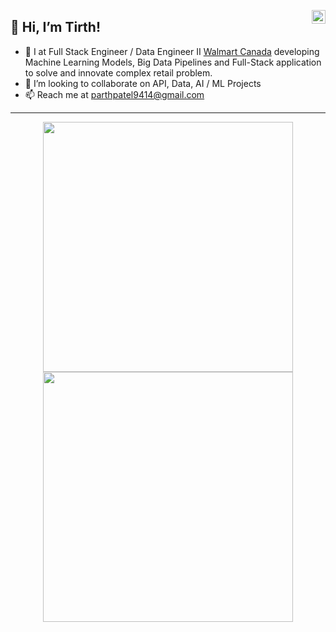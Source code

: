 <a href="https://twitter.com/Pratikpkb" target="_blank" rel="nofollow"><img align="right" alt="Pratik's Twitter" width="22px" src="https://cdn.jsdelivr.net/npm/simple-icons@v3/icons/twitter.svg" /></a><a href="https://www.linkedin.com/in/parth-patel-9p4a1r/" target="_blank" rel="nofollow">
<!---<img align="right" alt="Pratik's Linkdein" width="22px" src="https://cdn.jsdelivr.net/npm/simple-icons@v3/icons/linkedin.svg" /> --></a>

## 👋 Hi, I’m Tirth!
- 👀 I at Full Stack Engineer / Data Engineer II [Walmart Canada](https://walmart.ca) developing Machine Learning Models, Big Data Pipelines and Full-Stack application to solve and innovate complex retail problem.
- 💞️ I’m looking to collaborate on API, Data, AI / ML Projects
- 📫 Reach me at parthpatel9414@gmail.com
<!--
- 🌐 Visit my [porfolio website](https://pr2tik1.github.io/) for complete background and contact.
- 👋 My personal [blog](https://pr2tik1.github.io/blog/)
- ✍️ [Medium Profile](https://pr2tik1.medium.com/)
-->

---
<p align = "center">
  <img src = "https://github-readme-stats.vercel.app/api?username=The5cheduler&show_icons=true&theme=bear" width = 400>
  <img src = "https://github-readme-streak-stats.herokuapp.com?user=The5cheduler&theme=dark&hide_border=true" width = 400>
</p>

<!---
parthpatel9414/parthpatel9414 is a ✨ special ✨ repository because its `README.md` (this file) appears on your GitHub profile.
You can click the Preview link to take a look at your changes.
<!---
